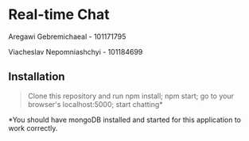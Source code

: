 
# Real-time Chat #

Aregawi Gebremichaeal 	  - 101171795

Viacheslav Nepomniashchyi - 101184699



## Installation

> Clone this repository and run
npm install;
npm start;
go to your browser's localhost:5000;
start chatting*

*You should have mongoDB installed and started for this application to work correctly.



